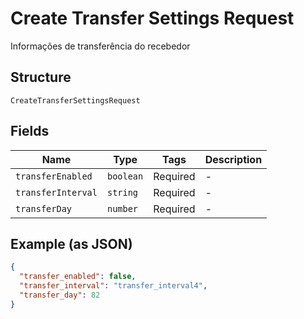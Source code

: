 
# Create Transfer Settings Request

Informações de transferência do recebedor

## Structure

`CreateTransferSettingsRequest`

## Fields

| Name | Type | Tags | Description |
|  --- | --- | --- | --- |
| `transferEnabled` | `boolean` | Required | - |
| `transferInterval` | `string` | Required | - |
| `transferDay` | `number` | Required | - |

## Example (as JSON)

```json
{
  "transfer_enabled": false,
  "transfer_interval": "transfer_interval4",
  "transfer_day": 82
}
```


